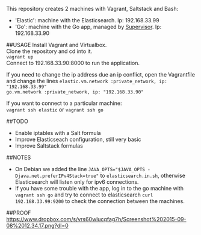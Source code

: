 This repository creates 2 machines with Vagrant, Saltstack and Bash:  
 - 'Elastic': machine with the Elasticsearch. Ip: 192.168.33.99  
 - 'Go': machine with the Go app, managed by [Supervisor](http://supervisord.org/). Ip: 192.168.33.90  


##USAGE
Install Vagrant and Virtualbox.  
Clone the repository and cd into it.  
```vagrant up```   
Connect to 192.168.33.90:8000 to run the application.  

If you need to change the ip address due an ip conflict, open the Vagrantfile and change the lines
```elastic.vm.network :private_network, ip: "192.168.33.99"```  
```go.vm.network :private_network, ip: "192.168.33.90"```  

If you want to connect to a particular machine:  
```vagrant ssh elastic``` or ```vagrant ssh go```


##TODO
- Enable iptables with a Salt formula
- Improve Elasticseach configuration, still very basic
- Improve Saltstack formulas


##NOTES
- On Debian we added the line ```JAVA_OPTS="$JAVA_OPTS -Djava.net.preferIPv4Stack=true"``` to ```elasticsearch.in.sh```, otherwise Elasticsearch will listen only for ipv6 connections.
- If you have some trouble with the app, log in to the go machine with ```vagrant ssh go``` and try to connect to elasticsearch ```curl 192.168.33.99:9200``` to check the connection between the machines.


##PROOF
https://www.dropbox.com/s/vrs60wlucqfag7h/Screenshot%202015-09-08%2012.34.17.png?dl=0